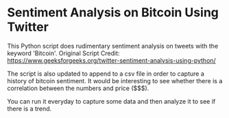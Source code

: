 # Sentiment Analysis on Bitcoin Using Twitter

This Python script does rudimentary sentiment analysis on tweets with the keyword 'Bitcoin'.
Original Script Credit: https://www.geeksforgeeks.org/twitter-sentiment-analysis-using-python/

The script is also updated to append to a csv file in order to capture a history of bitcoin sentiment. It would be interesting to see whether there is a correlation between the numbers and price ($$$). 

You can run it everyday to capture some data and then analyze it to see if there is a trend.

